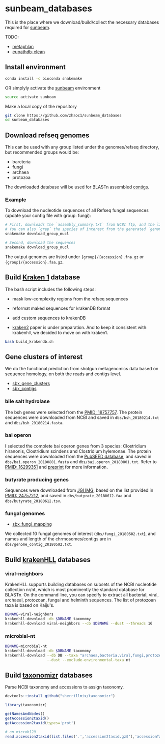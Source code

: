 # sunbeam_databases

This is the place where we download/build/collect the necessary databases required for [sunbeam](https://github.com/sunbeam-labs/sunbeam). 

TODO:
- [metaphlan](https://github.com/sunbeam-labs/sbx_metaphlan)
- [eupathdb-clean](https://ccb.jhu.edu/data/eupathDB/)

## Install environment
```bash
conda install -c bioconda snakemake
```

OR simplyly activate the [sunbeam](https://github.com/sunbeam-labs/sunbeam) environment
```bash
source activate sunbeam
```

Make a local copy of the repository
```bash
git clone https://github.com/zhaoc1/sunbeam_databases
cd sunbeam_databases
```

## Download refseq genomes 

This can be used with any group listed under the genomes/refseq directory, but recommended groups would be:

- barcteria
- fungi
- archaea
- protozoa

The downloaded database will be used for BLASTn assembled [contigs](https://github.com/sunbeam-labs/sunbeam/blob/dev/rules/annotation/blast.rules). 

### Example

To download the nucleotide sequences of all Refseq fungal sequences (update your config file with group: fungi):

```bash
# First, downloads the `assembly_summary.txt` from NCBI ftp, and the list of all genomes
# You can also `grep` the species of interest from the generated `genome_urls.txt`
snakemake download_group_nucl

# Second, download the sequences
snakemake download_group_nucl
```

The output genomes are listed under `{group}/{accession}.fna.gz` or `{group}/{accession}.faa.gz`.

## Build [Kraken 1]((http://ccb.jhu.edu/software/kraken/)) database

The bash script includes the following steps:
- mask low-complexity regions from the refseq sequences
- reformat maked sequences for krakenDB format
- add custom sequences to krakenDB

- [kraken2](https://ccb.jhu.edu/software/kraken/MANUAL.html#installation) paper is under preparation. And to keep it consistent with krakenhll, we decided to move on with kraken1. 

```bash
bash build_krakendb.sh
```

## Gene clusters of interest

We do the functional prediction from shotgun metagenomics data based on sequence homology, on both the reads and contigs level.

- [sbx_gene_clusters](https://github.com/sunbeam-labs/sbx_gene_clusters)
- [sbx_contigs](https://github.com/sunbeam-labs/sbx_contigs)

### bile salt hydrolase

The bsh genes were selected from the [PMID: 18757757](https://www.ncbi.nlm.nih.gov/pubmed/18757757). The protein sequences were downloaded from NCBI and saved in `dbs/bsh_20180214.txt` and `dbs/bsh_20180214.fasta`.

### bai operon

I selected the complete bai operon genes from 3 species: Clostridium hiranonis, Clostridium scindens and Clostridium hylemonae. The protein sequences were downloaded from the [PubSEED database](http://pubseed.theseed.org/), and saved in `dbs/bai.operon_20180801.fasta` and `dbs/bai.operon_20180801.txt`. Refer to [PMID: 16299351](https://www.ncbi.nlm.nih.gov/pubmed/16299351) and [preprint](https://www.biorxiv.org/content/early/2017/12/04/229138) for more information.

### butyrate producing genes

Sequences were downloaded from [JGI IMG](https://img.jgi.doe.gov/), based on the list provided in [PMID: 24757212](https://www.ncbi.nlm.nih.gov/pubmed/?term=Revealing+the+Bacterial+Butyrate+Synthesis+Pathways+by+Analyzing+(Meta)genomic+Data), and saved in `dbs/butyrate_20180612.faa` and `dbs/butyrate_20180612.tsv`.

### fungal genomes 

- [sbx_fungi_mapping](https://github.com/sunbeam-labs/sbx_fungi_mapping)

We collected 10 fungal genomes of interest (`dbs/fungi_20180502.txt`), and names and length of the chrmosomes/contigs are in `dbs/genome_contig_20180502.txt`.


## Build [krakenHLL](https://github.com/fbreitwieser/krakenhll) databases

### viral-neighbors

KrakenHLL supports building databases on subsets of the NCBI nucleotide collection nr/nt, which is most prominently the standard database for BLASTn. On the command line, you can specify to extract all bacterial, viral, archaeal, protozoan, fungal and helminth sequences. The list of protozoan taxa is based on Kaiju's.

  ```bash
  DBNAME=viral-neighbors
  krakenhll-download -db $DBNAME taxonomy
  krakenhll-download viral-neighbors --db $DBNAME --dust --threads 16
  ```

### microbial-nt
  
  ```bash
  DBNAME=microbial-nt
  krakenhll-download -db $DBNAME taxonomy
  krakenhll-download --db DB --taxa "archaea,bacteria,viral,fungi,protozoa,helminth" \
                     --dust --exclude-environmental-taxa nt
  ```
  
## Build [taxonomizr]((https://github.com/sherrillmix/taxonomizr)) databases

Parse NCBI taxonomy and accessions to assign taxonomy.

  ```R
  devtools::install_github("sherrillmix/taxonomizr")

  library(taxonomizr)
 
  getNamesAndNodes()
  getAccession2taxid()
  getAccession2taxid(types='prot')
  
  # on microb120
  read.accession2taxid(list.files('.','accession2taxid.gz$'),'accessionTaxa_20180813.sql')
 ```
